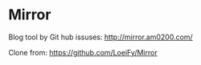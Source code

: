 
# Mirror

 
Blog tool by Git hub issuses: http://mirror.am0200.com/

Clone from: https://github.com/LoeiFy/Mirror
